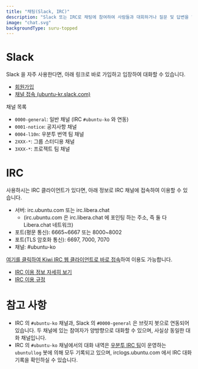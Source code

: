 ```yaml
---
title: "채팅(Slack, IRC)"
description: "Slack 또는 IRC로 채팅에 참여하여 사람들과 대회하거나 질문 및 답변을 할 수 있습니다."
image: "chat.svg"
backgroundType: suru-topped
---
```

# Slack

Slack 을 자주 사용한다면, 아래 링크로 바로 가입하고 입장하여 대화할 수 있습니다.
- [회원가입](https://join.slack.com/t/ubuntu-kr/shared_invite/zt-5btdrsxu-Xj2IkQM17ZNyIrk5ITQF6w)
- [채널 접속 (ubuntu-kr.slack.com)](https://ubuntu-kr.slack.com)

채널 목록
- `0000-general`: 일반 채널 (IRC `#ubuntu-ko` 와 연동)
- `0001-notice`: 공지사항 채널
- `0004-l10n`: 우분투 번역 팀 채널
- `2XXX-*`: 그룹 스터디용 채널
- `3XXX-*`: 프로젝트 팀 채널

# IRC

사용하시는 IRC 클라이언트가 있다면, 아래 정보로 IRC 채널에 접속하여 이용할 수 있습니다.

 - 서버: irc.ubuntu.com 또는 irc.libera.chat
    - (irc.ubuntu.com 은 irc.libera.chat 에 포인팅 하는 주소, 즉 둘 다 Libera.chat 네트워크)
 - 포트(평문 통신): 6665~6667 또는 8000~8002
 - 포트(TLS 암호화 통신): 6697, 7000, 7070
 - 채널: #ubuntu-ko

[여기를 클릭하여 Kiwi IRC 웹 클라이언트로 바로 접속](http://kiwiirc.com/client/irc.libera.chat/ubuntu-ko)하여 이용도 가능합니다.

 - [IRC 이용 정보 자세히 보기](https://wiki.ubuntu-kr.org/index.php/IRC_%EC%9D%B4%EC%9A%A9_%EC%A0%95%EB%B3%B4)
 - [IRC 이용 규정](https://wiki.ubuntu.com/KoreanTeam/IRC_Rules)

# 참고 사항
- IRC 의 `#ubuntu-ko` 채널과, Slack 의 `#0000-general` 은 브릿지 봇으로 연동되어 있습니다. 두 채널에 있는 참여자가 양방향으로 대화할 수 있으며, 사실상 동일한 대화 채널입니다. 
- IRC 의 `#ubuntu-ko` 채널에서의 대화 내역은 [우분투 IRC 팀](https://wiki.ubuntu.com/IRC/IrcTeam)이 운영하는 `ubuntullog` 봇에 의해 모두 기록되고 있으며, irclogs.ubuntu.com 에서 IRC 대화 기록을 확인하실 수 있습니다.